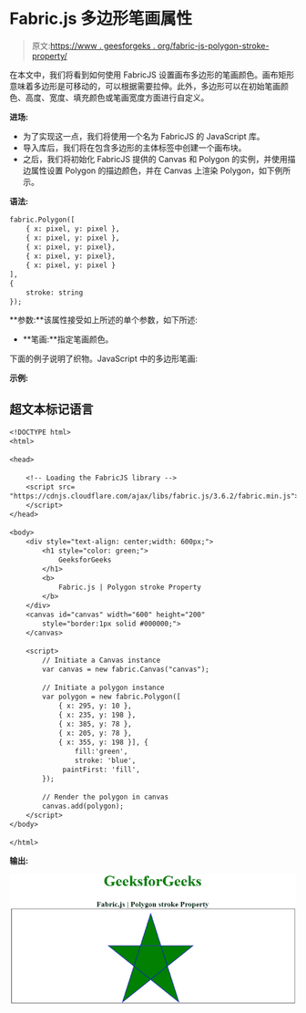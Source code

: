# Fabric.js 多边形笔画属性

> 原文:[https://www . geesforgeks . org/fabric-js-polygon-stroke-property/](https://www.geeksforgeeks.org/fabric-js-polygon-stroke-property/)

在本文中，我们将看到如何使用 FabricJS 设置画布多边形的笔画颜色。画布矩形意味着多边形是可移动的，可以根据需要拉伸。此外，多边形可以在初始笔画颜色、高度、宽度、填充颜色或笔画宽度方面进行自定义。

**进场:**

*   为了实现这一点，我们将使用一个名为 FabricJS 的 JavaScript 库。
*   导入库后，我们将在包含多边形的主体标签中创建一个画布块。
*   之后，我们将初始化 FabricJS 提供的 Canvas 和 Polygon 的实例，并使用描边属性设置 Polygon 的描边颜色，并在 Canvas 上渲染 Polygon，如下例所示。

**语法:**

```
fabric.Polygon([
    { x: pixel, y: pixel },
    { x: pixel, y: pixel },
    { x: pixel, y: pixel},
    { x: pixel, y: pixel},
    { x: pixel, y: pixel }
],
{
    stroke: string
});
```

**参数:**该属性接受如上所述的单个参数，如下所述:

*   **笔画:**指定笔画颜色。

下面的例子说明了织物。JavaScript 中的多边形笔画:

**示例:**

## 超文本标记语言

```
<!DOCTYPE html> 
<html> 

<head> 

    <!-- Loading the FabricJS library -->
    <script src= 
"https://cdnjs.cloudflare.com/ajax/libs/fabric.js/3.6.2/fabric.min.js"> 
    </script> 
</head> 

<body> 
    <div style="text-align: center;width: 600px;"> 
        <h1 style="color: green;"> 
            GeeksforGeeks 
        </h1> 
        <b> 
            Fabric.js | Polygon stroke Property 
        </b> 
    </div> 
    <canvas id="canvas" width="600" height="200"
        style="border:1px solid #000000;"> 
    </canvas> 

    <script> 
        // Initiate a Canvas instance 
        var canvas = new fabric.Canvas("canvas"); 

        // Initiate a polygon instance 
        var polygon = new fabric.Polygon([ 
            { x: 295, y: 10 }, 
            { x: 235, y: 198 }, 
            { x: 385, y: 78 }, 
            { x: 205, y: 78 }, 
            { x: 355, y: 198 }], {
                fill:'green',
                stroke: 'blue',
             paintFirst: 'fill',
        }); 

        // Render the polygon in canvas 
        canvas.add(polygon); 
    </script> 
</body> 

</html>
```

**输出:**

![](img/0f2f6586443ba9d116a1cb9b58152985.png)